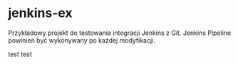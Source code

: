 # jenkins-ex

Przykładowy projekt do testowania integracji Jenkins z Git.
Jenkins Pipeline powinień być wykonywany po każdej modyfikacji.

test
test
